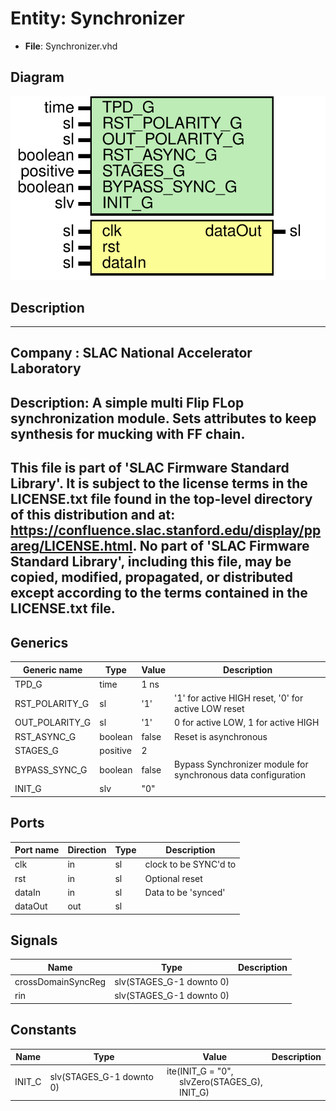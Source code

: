 # Entity: Synchronizer

- **File**: Synchronizer.vhd
## Diagram

![Diagram](Synchronizer.svg "Diagram")
## Description

-----------------------------------------------------------------------------
 Company    : SLAC National Accelerator Laboratory
-----------------------------------------------------------------------------
 Description: A simple multi Flip FLop synchronization module.
              Sets attributes to keep synthesis for mucking with FF chain.
-----------------------------------------------------------------------------
 This file is part of 'SLAC Firmware Standard Library'.
 It is subject to the license terms in the LICENSE.txt file found in the
 top-level directory of this distribution and at:
    https://confluence.slac.stanford.edu/display/ppareg/LICENSE.html.
 No part of 'SLAC Firmware Standard Library', including this file,
 may be copied, modified, propagated, or distributed except according to
 the terms contained in the LICENSE.txt file.
-----------------------------------------------------------------------------
## Generics

| Generic name   | Type     | Value | Description                                                    |
| -------------- | -------- | ----- | -------------------------------------------------------------- |
| TPD_G          | time     | 1 ns  |                                                                |
| RST_POLARITY_G | sl       | '1'   |  '1' for active HIGH reset, '0' for active LOW reset           |
| OUT_POLARITY_G | sl       | '1'   |  0 for active LOW, 1 for active HIGH                           |
| RST_ASYNC_G    | boolean  | false |  Reset is asynchronous                                         |
| STAGES_G       | positive | 2     |                                                                |
| BYPASS_SYNC_G  | boolean  | false |  Bypass Synchronizer module for synchronous data configuration |
| INIT_G         | slv      | "0"   |                                                                |
## Ports

| Port name | Direction | Type | Description            |
| --------- | --------- | ---- | ---------------------- |
| clk       | in        | sl   |  clock to be SYNC'd to |
| rst       | in        | sl   |  Optional reset        |
| dataIn    | in        | sl   |  Data to be 'synced'   |
| dataOut   | out       | sl   |                        |
## Signals

| Name               | Type                     | Description |
| ------------------ | ------------------------ | ----------- |
| crossDomainSyncReg | slv(STAGES_G-1 downto 0) |             |
| rin                | slv(STAGES_G-1 downto 0) |             |
## Constants

| Name   | Type                     | Value                                                                                                                 | Description |
| ------ | ------------------------ | --------------------------------------------------------------------------------------------------------------------- | ----------- |
| INIT_C | slv(STAGES_G-1 downto 0) |  ite(INIT_G = "0",<br><span style="padding-left:20px"> slvZero(STAGES_G),<br><span style="padding-left:20px"> INIT_G) |             |
